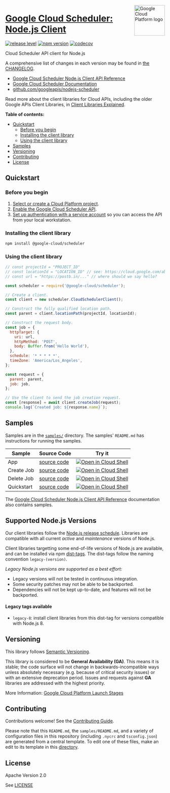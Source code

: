 [//]: # "This README.md file is auto-generated, all changes to this file will be lost."
[//]: # "To regenerate it, use `python -m synthtool`."
<img src="https://avatars2.githubusercontent.com/u/2810941?v=3&s=96" alt="Google Cloud Platform logo" title="Google Cloud Platform" align="right" height="96" width="96"/>

# [Google Cloud Scheduler: Node.js Client](https://github.com/googleapis/nodejs-scheduler)

[![release level](https://img.shields.io/badge/release%20level-general%20availability%20%28GA%29-brightgreen.svg?style=flat)](https://cloud.google.com/terms/launch-stages)
[![npm version](https://img.shields.io/npm/v/@google-cloud/scheduler.svg)](https://www.npmjs.org/package/@google-cloud/scheduler)
[![codecov](https://img.shields.io/codecov/c/github/googleapis/nodejs-scheduler/master.svg?style=flat)](https://codecov.io/gh/googleapis/nodejs-scheduler)




Cloud Scheduler API client for Node.js


A comprehensive list of changes in each version may be found in
[the CHANGELOG](https://github.com/googleapis/nodejs-scheduler/blob/master/CHANGELOG.md).

* [Google Cloud Scheduler Node.js Client API Reference][client-docs]
* [Google Cloud Scheduler Documentation][product-docs]
* [github.com/googleapis/nodejs-scheduler](https://github.com/googleapis/nodejs-scheduler)

Read more about the client libraries for Cloud APIs, including the older
Google APIs Client Libraries, in [Client Libraries Explained][explained].

[explained]: https://cloud.google.com/apis/docs/client-libraries-explained

**Table of contents:**


* [Quickstart](#quickstart)
  * [Before you begin](#before-you-begin)
  * [Installing the client library](#installing-the-client-library)
  * [Using the client library](#using-the-client-library)
* [Samples](#samples)
* [Versioning](#versioning)
* [Contributing](#contributing)
* [License](#license)

## Quickstart

### Before you begin

1.  [Select or create a Cloud Platform project][projects].
1.  [Enable the Google Cloud Scheduler API][enable_api].
1.  [Set up authentication with a service account][auth] so you can access the
    API from your local workstation.

### Installing the client library

```bash
npm install @google-cloud/scheduler
```


### Using the client library

```javascript
// const projectId = "PROJECT_ID"
// const locationId = "LOCATION_ID" // see: https://cloud.google.com/about/locations/
// const url = "https://postb.in/..." // where should we say hello?

const scheduler = require('@google-cloud/scheduler');

// Create a client.
const client = new scheduler.CloudSchedulerClient();

// Construct the fully qualified location path.
const parent = client.locationPath(projectId, locationId);

// Construct the request body.
const job = {
  httpTarget: {
    uri: url,
    httpMethod: 'POST',
    body: Buffer.from('Hello World'),
  },
  schedule: '* * * * *',
  timeZone: 'America/Los_Angeles',
};

const request = {
  parent: parent,
  job: job,
};

// Use the client to send the job creation request.
const [response] = await client.createJob(request);
console.log(`Created job: ${response.name}`);

```



## Samples

Samples are in the [`samples/`](https://github.com/googleapis/nodejs-scheduler/tree/master/samples) directory. The samples' `README.md`
has instructions for running the samples.

| Sample                      | Source Code                       | Try it |
| --------------------------- | --------------------------------- | ------ |
| App | [source code](https://github.com/googleapis/nodejs-scheduler/blob/master/samples/app.js) | [![Open in Cloud Shell][shell_img]](https://console.cloud.google.com/cloudshell/open?git_repo=https://github.com/googleapis/nodejs-scheduler&page=editor&open_in_editor=samples/app.js,samples/README.md) |
| Create Job | [source code](https://github.com/googleapis/nodejs-scheduler/blob/master/samples/createJob.js) | [![Open in Cloud Shell][shell_img]](https://console.cloud.google.com/cloudshell/open?git_repo=https://github.com/googleapis/nodejs-scheduler&page=editor&open_in_editor=samples/createJob.js,samples/README.md) |
| Delete Job | [source code](https://github.com/googleapis/nodejs-scheduler/blob/master/samples/deleteJob.js) | [![Open in Cloud Shell][shell_img]](https://console.cloud.google.com/cloudshell/open?git_repo=https://github.com/googleapis/nodejs-scheduler&page=editor&open_in_editor=samples/deleteJob.js,samples/README.md) |
| Quickstart | [source code](https://github.com/googleapis/nodejs-scheduler/blob/master/samples/quickstart.js) | [![Open in Cloud Shell][shell_img]](https://console.cloud.google.com/cloudshell/open?git_repo=https://github.com/googleapis/nodejs-scheduler&page=editor&open_in_editor=samples/quickstart.js,samples/README.md) |



The [Google Cloud Scheduler Node.js Client API Reference][client-docs] documentation
also contains samples.

## Supported Node.js Versions

Our client libraries follow the [Node.js release schedule](https://nodejs.org/en/about/releases/).
Libraries are compatible with all current _active_ and _maintenance_ versions of
Node.js.

Client libraries targetting some end-of-life versions of Node.js are available, and
can be installed via npm [dist-tags](https://docs.npmjs.com/cli/dist-tag).
The dist-tags follow the naming convention `legacy-(version)`.

_Legacy Node.js versions are supported as a best effort:_

* Legacy versions will not be tested in continuous integration.
* Some security patches may not be able to be backported.
* Dependencies will not be kept up-to-date, and features will not be backported.

#### Legacy tags available

* `legacy-8`: install client libraries from this dist-tag for versions
  compatible with Node.js 8.

## Versioning

This library follows [Semantic Versioning](http://semver.org/).


This library is considered to be **General Availability (GA)**. This means it
is stable; the code surface will not change in backwards-incompatible ways
unless absolutely necessary (e.g. because of critical security issues) or with
an extensive deprecation period. Issues and requests against **GA** libraries
are addressed with the highest priority.





More Information: [Google Cloud Platform Launch Stages][launch_stages]

[launch_stages]: https://cloud.google.com/terms/launch-stages

## Contributing

Contributions welcome! See the [Contributing Guide](https://github.com/googleapis/nodejs-scheduler/blob/master/CONTRIBUTING.md).

Please note that this `README.md`, the `samples/README.md`,
and a variety of configuration files in this repository (including `.nycrc` and `tsconfig.json`)
are generated from a central template. To edit one of these files, make an edit
to its template in this
[directory](https://github.com/googleapis/synthtool/tree/master/synthtool/gcp/templates/node_library).

## License

Apache Version 2.0

See [LICENSE](https://github.com/googleapis/nodejs-scheduler/blob/master/LICENSE)

[client-docs]: https://googleapis.dev/nodejs/scheduler/latest
[product-docs]: https://cloud.google.com/scheduler
[shell_img]: https://gstatic.com/cloudssh/images/open-btn.png
[projects]: https://console.cloud.google.com/project
[billing]: https://support.google.com/cloud/answer/6293499#enable-billing
[enable_api]: https://console.cloud.google.com/flows/enableapi?apiid=cloudscheduler.googleapis.com
[auth]: https://cloud.google.com/docs/authentication/getting-started
